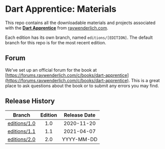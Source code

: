 # Dart Apprentice: Materials

This repo contains all the downloadable materials and projects associated with the **[Dart Apprentice](http://raywenderlich.com/books/dart-apprentice)** from [raywenderlich.com](https://www.raywenderlich.com).

Each edition has its own branch, named `editions/[EDITION]`. The default branch for this repo is for the most recent edition.

## Forum

We’ve set up an official forum for the book at [https://forums.raywenderlich.com/c/books/dart-apprentice](https://forums.raywenderlich.com/c/books/dart-apprentice). This is a great place to ask questions about the book or to submit any errors you may find.

## Release History

| Branch                                                                          | Edition | Release Date |
| --------------------------------------------------------------------------------|:-------:|:------------:|
| [editions/1.0](https://github.com/raywenderlich/da-materials/tree/editions/1.0) | 1.0     | 2020-11-20   |
| [editions/1.1](https://github.com/raywenderlich/da-materials/tree/editions/1.1) | 1.1     | 2021-04-07   |
| [editions/2.0](https://github.com/raywenderlich/da-materials/tree/editions/2.0) | 2.0     | YYYY-MM-DD   |
